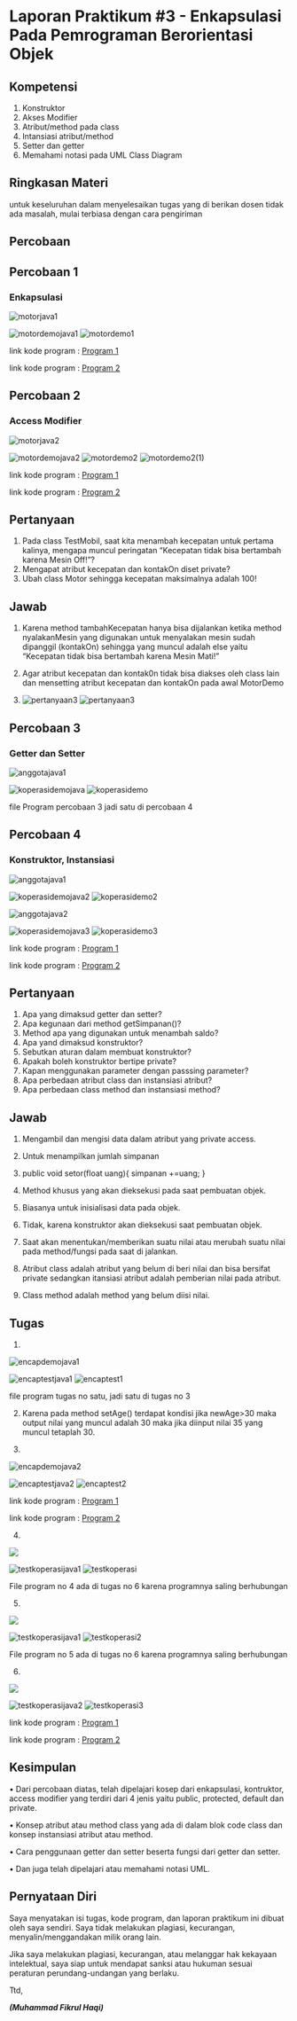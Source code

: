 # Laporan Praktikum #3 - Enkapsulasi Pada Pemrograman Berorientasi Objek 

## Kompetensi

1. Konstruktor
2. Akses Modifier
3. Atribut/method pada class
4. Intansiasi atribut/method 
5. Setter dan getter
6. Memahami notasi pada UML Class Diagram 

## Ringkasan Materi

untuk keseluruhan dalam menyelesaikan tugas yang di berikan dosen tidak ada masalah, mulai terbiasa dengan cara pengiriman 

## Percobaan

## Percobaan 1
### Enkapsulasi 

![motorjava1](img/motorjava1.PNG)

![motordemojava1](img/motordemojava1.PNG)
![motordemo1](img/motordemo1.PNG)

link kode program : [Program 1](../../src/3_Enkapsulasi/Motor1941723005Fikrul.java)

link kode program : [Program 2](../../src/3_Enkapsulasi/MotorDemo1941723005Fikrul.java)

## Percobaan 2
### Access Modifier

![motorjava2](img/motorjava2.PNG)

![motordemojava2](img/motordemojava2.PNG)
![motordemo2](img/motordemo2.PNG)
![motordemo2(1)](img/motordemo2(1).PNG)

link kode program : [Program 1](../../src/3_Enkapsulasi/Motor1941723005Fikrul.java)

link kode program : [Program 2](../../src/3_Enkapsulasi/MotorDemo1941723005.java)

## Pertanyaan

1. Pada class TestMobil, saat kita menambah kecepatan untuk pertama kalinya, mengapa
muncul peringatan “Kecepatan tidak bisa bertambah karena Mesin Off!”?  
2. Mengapat atribut kecepatan dan kontakOn diset private?  
3. Ubah class Motor sehingga kecepatan maksimalnya adalah 100!

## Jawab

1. Karena method tambahKecepatan hanya bisa dijalankan ketika method nyalakanMesin yang digunakan untuk menyalakan mesin sudah dipanggil (kontakOn) sehingga yang muncul adalah else yaitu “Kecepatan tidak bisa bertambah karena Mesin Mati!”

2. Agar atribut kecepatan dan kontak0n tidak bisa diakses oleh class lain dan mensetting atribut kecepatan dan kontakOn pada awal MotorDemo

3. ![pertanyaan3](img/pertanyaanno3.PNG)
![pertanyaan3](img/pertanyaanno3result.PNG)


## Percobaan 3
### Getter dan Setter

![anggotajava1](img/anggotajava1.PNG)

![koperasidemojava](img/koperasidemojava1.PNG)
![koperasidemo](img/koperasidemo1.PNG)


file Program percobaan 3 jadi satu di percobaan 4

## Percobaan 4
### Konstruktor, Instansiasi

![anggotajava1](img/anggotajava1.PNG)

![koperasidemojava2](img/koperasidemojava2.PNG)
![koperasidemo2](img/koperasidemo2.PNG)

![anggotajava2](img/anggotajava1.PNG)

![koperasidemojava3](img/koperasidemojava1.PNG)
![koperasidemo3](img/koperasidemo1.PNG)

link kode program : [Program 1](../../src/3_Enkapsulasi/Anggota1941723005Fikrul.java)

link kode program : [Program 2](../../src/3_Enkapsulasi/KoperasiDemo1941723005Fikrul.java)

## Pertanyaan

1. Apa yang dimaksud getter dan setter?
2. Apa kegunaan dari method getSimpanan()?
3. Method apa yang digunakan untuk menambah saldo?
4. Apa yand dimaksud konstruktor?
5. Sebutkan aturan dalam membuat konstruktor?
6. Apakah boleh konstruktor bertipe private?
7. Kapan menggunakan parameter dengan passsing parameter?
8. Apa perbedaan atribut class dan instansiasi atribut?
9. Apa perbedaan class method dan instansiasi method?
    
## Jawab

1. Mengambil dan mengisi data dalam atribut yang private access.

2. Untuk menampilkan jumlah simpanan 

3. public void setor(float uang){
		simpanan +=uang;
	}

4. Method khusus yang akan dieksekusi pada saat pembuatan objek.

5. Biasanya untuk inisialisasi data pada objek.

6. Tidak, karena konstruktor akan dieksekusi saat pembuatan objek.

7. Saat akan menentukan/memberikan suatu nilai atau merubah suatu nilai pada method/fungsi pada saat di jalankan.

8. Atribut class adalah atribut yang belum di beri nilai dan bisa bersifat private sedangkan itansiasi atribut adalah pemberian nilai pada atribut.

9. Class method adalah method yang belum diisi nilai.

## Tugas

1. 
![encapdemojava1](img/encapdemojava1.PNG)

![encaptestjava1](img/encaptestjava1.PNG)
![encaptest1](img/encaptest1.PNG)

file program tugas no satu, jadi satu di tugas no 3

2. Karena pada method setAge() terdapat kondisi jika newAge>30 maka output nilai yang muncul adalah 30 maka jika diinput nilai 35 yang muncul tetaplah 30.

3. 
![encapdemojava2](img/encapdemojava2.PNG)

![encaptestjava2](img/encaptestjava2.PNG)
![encaptest2](img/encaptest2.PNG)

link kode program : [Program 1](../../src/3_Enkapsulasi/EncapDemo1941723005Fikrul.java)

link kode program : [Program 2](../../src/3_Enkapsulasi/EncapTest1941723005Fikrul.java)

4. 
![](img/anggotaduajava1.PNG)

![testkoperasijava1](img/testkoperasijava1.PNG)
![testkoperasi](img/testkoperasi.PNG)
     
File program no 4 ada di tugas no 6 karena programnya saling berhubungan

5. 
![](img/anggotaduajava2.PNG)

![testkoperasijava1](img/testkoperasijava1.PNG)
![testkoperasi2](img/testkoperasi2.PNG)

File program no 5 ada di tugas no 6 karena programnya saling berhubungan

6. 
![](img/anggotaduajava2.PNG)

![testkoperasijava2](img/testkoperasijava2.PNG)
![testkoperasi3](img/testkoperasi3.PNG)

link kode program : [Program 1](../../src/3_Enkapsulasi/Anggota1941723005Fikrul.java)

link kode program : [Program 2](../../src/3_Enkapsulasi/TestKoperasi1941723005Fikrul.java)

## Kesimpulan

•	Dari percobaan diatas, telah dipelajari kosep dari enkapsulasi, kontruktor, access modifier yang terdiri dari 4 jenis yaitu public, protected, default dan private. 

• Konsep atribut atau method class yang ada di dalam blok code class dan konsep instansiasi atribut atau method. 

• Cara penggunaan getter dan setter beserta fungsi dari getter dan setter. 

• Dan juga telah dipelajari atau memahami notasi UML.

## Pernyataan Diri

Saya menyatakan isi tugas, kode program, dan laporan praktikum ini dibuat oleh saya sendiri. Saya tidak melakukan plagiasi, kecurangan, menyalin/menggandakan milik orang lain.

Jika saya melakukan plagiasi, kecurangan, atau melanggar hak kekayaan intelektual, saya siap untuk mendapat sanksi atau hukuman sesuai peraturan perundang-undangan yang berlaku.

Ttd,

***(Muhammad Fikrul Haqi)***